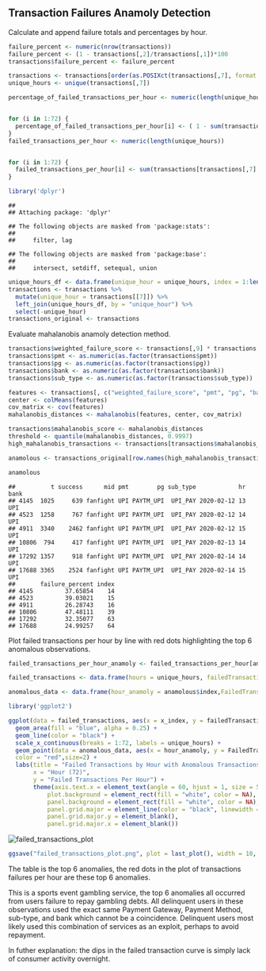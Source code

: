 
## Transaction Failures Anamoly Detection

Calculate and append failure totals and percentages by hour.


``` r
failure_percent <- numeric(nrow(transactions))
failure_percent <- (1 - transactions[,2]/transactions[,1])*100
transactions$failure_percent <- failure_percent

transactions <- transactions[order(as.POSIXct(transactions[,7], format = "%Y-%m-%d %H")),]
unique_hours <- unique(transactions[,7])

percentage_of_failed_transactions_per_hour <- numeric(length(unique_hours))


for (i in 1:72) {
  percentage_of_failed_transactions_per_hour[i] <- ( 1 - sum(transactions[transactions[,7] == unique_hours[i],2])/sum(transactions[transactions[,7] == unique_hours[i],1]))
}
failed_transactions_per_hour <- numeric(length(unique_hours))


for (i in 1:72) {
  failed_transactions_per_hour[i] <- sum(transactions[transactions[,7] == unique_hours[i],1]) - sum(transactions[transactions[,7] == unique_hours[i],2])
}

library('dplyr')
```

```
## 
## Attaching package: 'dplyr'
```

```
## The following objects are masked from 'package:stats':
## 
##     filter, lag
```

```
## The following objects are masked from 'package:base':
## 
##     intersect, setdiff, setequal, union
```

``` r
unique_hours_df <- data.frame(unique_hour = unique_hours, index = 1:length(unique_hours))
transactions <- transactions %>%
  mutate(unique_hour = transactions[[7]]) %>%
  left_join(unique_hours_df, by = "unique_hour") %>%
  select(-unique_hour)  
transactions_original <- transactions 
```

Evaluate mahalanobis anamoly detection method.


``` r
transactions$weighted_failure_score <- transactions[,9] * transactions[,1] *100 
transactions$pmt <- as.numeric(as.factor(transactions$pmt))
transactions$pg <- as.numeric(as.factor(transactions$pg))
transactions$bank <- as.numeric(as.factor(transactions$bank))
transactions$sub_type <- as.numeric(as.factor(transactions$sub_type))

features <- transactions[, c("weighted_failure_score", "pmt", "pg", "bank", "sub_type")]
center <- colMeans(features)
cov_matrix <- cov(features)
mahalanobis_distances <- mahalanobis(features, center, cov_matrix)

transactions$mahalanobis_score <- mahalanobis_distances
threshold <- quantile(mahalanobis_distances, 0.9997)
high_mahalanobis_transactions <- transactions[transactions$mahalanobis_score > threshold, ]

anamolous <- transactions_original[row.names(high_mahalanobis_transactions),]
```


``` r
anamolous
```

```
##          t success      mid pmt        pg sub_type            hr bank
## 4145  1025     639 fanfight UPI PAYTM_UPI  UPI_PAY 2020-02-12 13  UPI
## 4523  1258     767 fanfight UPI PAYTM_UPI  UPI_PAY 2020-02-12 14  UPI
## 4911  3340    2462 fanfight UPI PAYTM_UPI  UPI_PAY 2020-02-12 15  UPI
## 10806  794     417 fanfight UPI PAYTM_UPI  UPI_PAY 2020-02-13 14  UPI
## 17292 1357     918 fanfight UPI PAYTM_UPI  UPI_PAY 2020-02-14 14  UPI
## 17688 3365    2524 fanfight UPI PAYTM_UPI  UPI_PAY 2020-02-14 15  UPI
##       failure_percent index
## 4145         37.65854    14
## 4523         39.03021    15
## 4911         26.28743    16
## 10806        47.48111    39
## 17292        32.35077    63
## 17688        24.99257    64
```

Plot failed transactions per hour by line with red dots highlighting the top 6 anomalous observations.


``` r
failed_transactions_per_hour_anamoly <- failed_transactions_per_hour[anamolous$index]

failed_transactions <- data.frame(hours = unique_hours, failedTransactions = failed_transactions_per_hour, x_index = seq(1:72))

anomalous_data <- data.frame(hour_anamoly = anamolous$index,FailedTransactions_anamoly = failed_transactions_per_hour[anamolous$index])

library('ggplot2')

ggplot(data = failed_transactions, aes(x = x_index, y = failedTransactions)) + 
  geom_area(fill = "blue", alpha = 0.25) + 
  geom_line(color = "black") +  
  scale_x_continuous(breaks = 1:72, labels = unique_hours) + 
  geom_point(data = anomalous_data, aes(x = hour_anamoly, y = FailedTransactions_anamoly),
  color = "red",size=2) + 
  labs(title = "Failed Transactions by Hour with Anomalous Transactions in Red", 
       x = "Hour (72)", 
       y = "Failed Transactions Per Hour") +
       theme(axis.text.x = element_text(angle = 60, hjust = 1, size = 5), 
           plot.background = element_rect(fill = "white", color = NA),
           panel.background = element_rect(fill = "white", color = NA),
           panel.grid.major = element_line(color = "black", linewidth = 0.05), 
           panel.grid.major.y = element_blank(), 
           panel.grid.major.x = element_blank())
```

![failed_transactions_plot](https://github.com/user-attachments/assets/8b0ba13e-4337-4773-bc82-414068e5dd2c)


``` r
ggsave("failed_transactions_plot.png", plot = last_plot(), width = 10, height = 6, dpi = 300)
```

The table is the top 6 anomalies, the red dots in the plot of transactions failures per hour are these top 6 anomalies. 

This is a sports event gambling service, the top 6 anomalies all occurred from users failure to repay gambling debts.
All delinquent users in these observations used the exact same Payment Gateway, Payment Method, sub-type, and bank which 
cannot be a coincidence. Delinquent users most likely used this combination of services as an exploit, perhaps to avoid 
repayment. 

In futher explanation: the dips in the failed transaction curve is simply lack of consumer activity overnight. 



